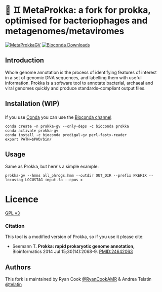 # 🧫 ♊  MetaProkka: a fork for prokka, optimised for bacteriophages and metagenomes/metaviromes

[![MetaProkkaGV](https://github.com/telatin/metaprokka/actions/workflows/test.yaml/badge.svg)](https://github.com/telatin/metaprokka/actions/workflows/test.yaml)
[![Bioconda Downloads](https://img.shields.io/conda/dn/bioconda/metaprokka.svg?style=flat)](https://bioconda.github.io/recipes/metaprokka/README.html)

## Introduction

Whole genome annotation is the process of identifying features of interest
in a set of genomic DNA sequences, and labelling them with useful
information. Prokka is a software tool to annotate bacterial, archaeal and
viral genomes quickly and produce standards-compliant output files.

## Installation (WIP)

### 
If you use [Conda](https://conda.io/docs/install/quick.html)
you can use the [Bioconda channel](https://bioconda.github.io/):

```
conda create -n prokka-gv --only-deps -c bioconda prokka
conda activate prokka-gv
conda install -c bioconda prodigal-gv perl-fastx-reader
export PATH=$PWD/bin/
```

## Usage
Same as Prokka, but here's a simple example:
```
prokka-gv --hmms all_phrogs.hmm --outdir OUT_DIR --prefix PREFIX --locustag LOCUSTAG input.fa --cpus x
```

# Licence

[GPL v3](https://raw.githubusercontent.com/tseemann/prokka/master/doc/LICENSE.Prokka)

### Citation

This tool is a modified version of Prokka, so if you use it please cite:

* Seemann T. **Prokka: rapid prokaryotic genome annotation**, Bioinformatics 2014 Jul 15;30(14):2068-9. [PMID:24642063](http://www.ncbi.nlm.nih.gov/pubmed/24642063)


## Authors

This fork is maintained by Ryan Cook [@RyanCookAMR](https://twitter.com/RyanCookAMR) & Andrea Telatin [@telatin](https://twitter.com/telatin)

